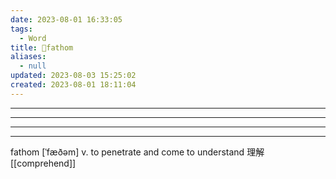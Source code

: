 ```yaml
---
date: 2023-08-01 16:33:05
tags:
  - Word
title: 📖fathom
aliases:
  - null
updated: 2023-08-03 15:25:02
created: 2023-08-01 18:11:04
---
```


---
---
---
---


fathom
[ˈfæðəm]
v. to penetrate and come to understand 理解
[[comprehend]]
